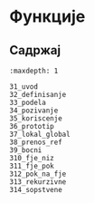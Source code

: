 # Функције

## Садржај

```{toctree}
:maxdepth: 1

31_uvod
32_definisanje
33_podela
34_pozivanje
35_koriscenje
36_prototip
37_lokal_global
38_prenos_ref
39_bocni
310_fje_niz
311_fje_pok
312_pok_na_fje
313_rekurzivne
314_sopstvene
```
